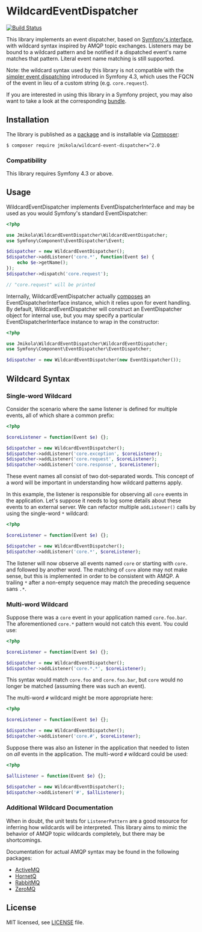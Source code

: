 # WildcardEventDispatcher

[![Build Status](https://travis-ci.org/jmikola/WildcardEventDispatcher.png?branch=master)](https://travis-ci.org/jmikola/WildcardEventDispatcher)

This library implements an event dispatcher, based on [Symfony's interface][],
with wildcard syntax inspired by AMQP topic exchanges. Listeners may be bound to
a wildcard pattern and be notified if a dispatched event's name matches that
pattern. Literal event name matching is still supported.

Note: the wildcard syntax used by this library is not compatible with the
[simpler event dispatching][] introduced in Symfony 4.3, which uses the FQCN of
the event in lieu of a custom string (e.g. `core.request`).

If you are interested in using this library in a Symfony project, you may also
want to take a look at the corresponding [bundle][].

  [Symfony's interface]: https://github.com/symfony/EventDispatcher
  [simpler event dispatching]: https://symfony.com/blog/new-in-symfony-4-3-simpler-event-dispatching
  [bundle]: https://github.com/jmikola/JmikolaWildcardEventDispatcherBundle

## Installation

The library is published as a [package][] and is installable via [Composer][]:

```
$ composer require jmikola/wildcard-event-dispatcher=^2.0
```

  [package]: https://packagist.org/packages/jmikola/wildcard-event-dispatcher
  [Composer]: http://getcomposer.org/

### Compatibility

This library requires Symfony 4.3 or above.

## Usage

WildcardEventDispatcher implements EventDispatcherInterface and may be used as
you would Symfony's standard EventDispatcher:

```php
<?php

use Jmikola\WildcardEventDispatcher\WildcardEventDispatcher;
use Symfony\Component\EventDispatcher\Event;

$dispatcher = new WildcardEventDispatcher();
$dispatcher->addListener('core.*', function(Event $e) {
    echo $e->getName();
});
$dispatcher->dispatch('core.request');

// "core.request" will be printed
```

Internally, WildcardEventDispatcher actually [composes][] an
EventDispatcherInterface instance, which it relies upon for event handling. By
default, WildcardEventDispatcher will construct an EventDispatcher object for
internal use, but you may specify a particular EventDispatcherInterface instance
to wrap in the constructor:

```php
<?php

use Jmikola\WildcardEventDispatcher\WildcardEventDispatcher;
use Symfony\Component\EventDispatcher\EventDispatcher;

$dispatcher = new WildcardEventDispatcher(new EventDispatcher());
```

  [composes]: http://en.wikipedia.org/wiki/Object_composition

## Wildcard Syntax

### Single-word Wildcard

Consider the scenario where the same listener is defined for multiple events,
all of which share a common prefix:

```php
<?php

$coreListener = function(Event $e) {};

$dispatcher = new WildcardEventDispatcher();
$dispatcher->addListener('core.exception', $coreListener);
$dispatcher->addListener('core.request', $coreListener);
$dispatcher->addListener('core.response', $coreListener);
```

These event names all consist of two dot-separated words. This concept of a word
will be important in understanding how wildcard patterns apply.

In this example, the listener is responsible for observing all `core` events in
the application. Let's suppose it needs to log some details about these events
to an external server. We can refactor multiple `addListener()` calls by
using the single-word `*` wildcard:

```php
<?php

$coreListener = function(Event $e) {};

$dispatcher = new WildcardEventDispatcher();
$dispatcher->addListener('core.*', $coreListener);
```

The listener will now observe all events named `core` or starting with `core.`
and followed by another word. The matching of `core` alone may not make sense,
but this is implemented in order to be consistent with AMQP. A trailing `*`
after a non-empty sequence may match the preceding sequence sans `.*`.

### Multi-word Wildcard

Suppose there was a `core` event in your application named `core.foo.bar`. The
aforementioned `core.*` pattern would not catch this event. You could use:

```php
<?php

$coreListener = function(Event $e) {};

$dispatcher = new WildcardEventDispatcher();
$dispatcher->addListener('core.*.*', $coreListener);
```

This syntax would match `core.foo` and `core.foo.bar`, but `core` would no
longer be matched (assuming there was such an event).

The multi-word `#` wildcard might be more appropriate here:

```php
<?php

$coreListener = function(Event $e) {};

$dispatcher = new WildcardEventDispatcher();
$dispatcher->addListener('core.#', $coreListener);
```

Suppose there was also an listener in the application that needed to listen on
_all_ events in the application. The multi-word `#` wildcard could be used:

```php
<?php

$allListener = function(Event $e) {};

$dispatcher = new WildcardEventDispatcher();
$dispatcher->addListener('#', $allListener);
```

### Additional Wildcard Documentation

When in doubt, the unit tests for `ListenerPattern` are a good resource for
inferring how wildcards will be interpreted. This library aims to mimic the
behavior of AMQP topic wildcards completely, but there may be shortcomings.

Documentation for actual AMQP syntax may be found in the following packages:

 * [ActiveMQ](http://activemq.apache.org/wildcards.html)
 * [HornetQ](http://docs.jboss.org/hornetq/2.2.5.Final/user-manual/en/html/wildcard-syntax.html)
 * [RabbitMQ](http://www.rabbitmq.com/faq.html#wildcards-in-topic-exchanges)
 * [ZeroMQ](http://www.zeromq.org/whitepapers:message-matching)

## License

MIT licensed, see [LICENSE](./LICENSE) file.
